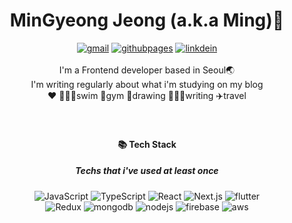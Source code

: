 <div align="center">
<h1> MinGyeong Jeong (a.k.a Ming)🐰</h1>
<a href="mailto:keimindev@gmail.com"><img alt="gmail" src ="https://img.shields.io/badge/Gmail-d14836?style=flat-square&logo=Gmail&logoColor=white&link=mailto:keimindev@gmail.com"/></a>
<a href="https://keimindev.github.io/"><img alt="githubpages" src ="https://img.shields.io/badge/-githubpages-222222.svg?style=flat-square&logo=githubpages&logoColor=white"/></a>
<a href="https://www.linkedin.com/in/keira-ming/"><img alt="linkdein" src ="https://img.shields.io/badge/Linkedin-%230077b5.svg?style=flat-square&logo=linkedin&logoColor=white"/></a>
</div>
<br>
<div align="center">
I'm a Frontend developer based in Seoul🌏 <br/>
I'm writing regularly about what i'm studying on my blog <br/>
❤️ 🏊🏻‍♀️swim  🏃gym  🎨drawing  👩🏻‍💻writing  ✈️travel <br/>
</div>
<br/>
<br/>

<div align="center">
  
#### 📚 Tech Stack 
##### Techs that i've used at least once

<img alt="JavaScript" src ="https://img.shields.io/badge/-JavaScript-f7df1e.svg?&style=for-the-badge&logo=Javascript&logoColor=white"/>
<img alt="TypeScript" src ="https://img.shields.io/badge/-TypeScript-3178C6.svg?&style=for-the-badge&logo=Typescript&logoColor=white"/>
<img alt="React" src ="https://img.shields.io/badge/-React-61DAFB?logo=react&logoColor=white&style=for-the-badge"/>
<img alt="Next.js" src ="https://img.shields.io/badge/-Next.js-000000?logo=next.js&logoColor=white&style=for-the-badge"/>
<img alt="flutter" src ="https://img.shields.io/badge/-flutter-02569B?logo=flutter&logoColor=white&style=for-the-badge"/>
</div>
<div align="center">
<img alt="Redux" src ="https://img.shields.io/badge/-Redux-764abc?logo=redux&logoColor=white&style=for-the-badge"/>
<img alt="mongodb" src ="https://img.shields.io/badge/-MongoDB-47A248?logo=mongoDB&logoColor=white&style=for-the-badge"/>
<img alt="nodejs" src ="https://img.shields.io/badge/-Node.js-339933?logo=node.js&logoColor=white&style=for-the-badge"/>
<img alt="firebase" src ="https://img.shields.io/badge/-Firebase-FFCA28?logo=firebase&logoColor=white&style=for-the-badge"/>
<img alt="aws" src="https://img.shields.io/badge/-Amazon-232F3E?logo=Amazon&logoColor=white&style=for-the-badge"/>
</div>
<br/>
<br/>
<br/>

